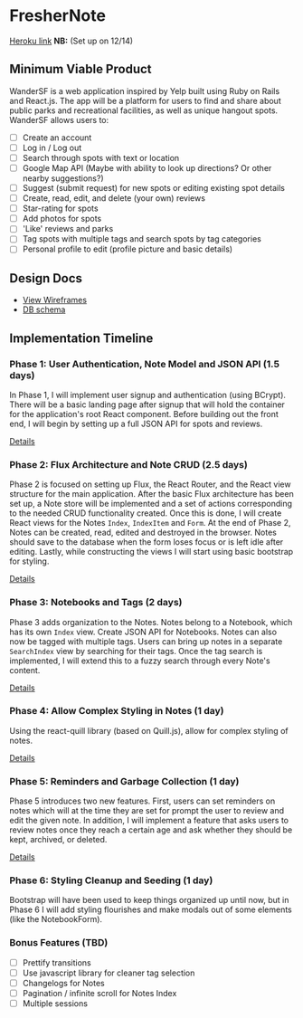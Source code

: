 # FresherNote

[Heroku link][heroku] **NB:** (Set up on 12/14)

[heroku]: http://www.herokuapp.com

## Minimum Viable Product

WanderSF is a web application inspired by Yelp built using Ruby on Rails
and React.js. The app will be a platform for users to find and share about
public parks and recreational facilities, as well as unique hangout spots.
WanderSF allows users to:

<!-- This is a Markdown checklist. Use it to keep track of your progress! -->

- [ ] Create an account
- [ ] Log in / Log out
- [ ] Search through spots with text or location
- [ ] Google Map API (Maybe with ability to look up directions? Or other nearby suggestions?)
- [ ] Suggest (submit request) for new spots or editing existing spot details
- [ ] Create, read, edit, and delete (your own) reviews
- [ ] Star-rating for spots
- [ ] Add photos for spots
- [ ] 'Like' reviews and parks
- [ ] Tag spots with multiple tags and search spots by tag categories
- [ ] Personal profile to edit (profile picture and basic details)

## Design Docs
* [View Wireframes][view]
* [DB schema][schema]

[view]: ./docs/views.md
[schema]: ./docs/schema.md

## Implementation Timeline

### Phase 1: User Authentication, Note Model and JSON API (1.5 days)

In Phase 1, I will implement user signup and authentication (using
BCrypt). There will be a basic landing page after signup that will hold the
container for the application's root React component. Before building out the
front end, I will begin by setting up a full JSON API for spots and reviews.

[Details][phase-one]

### Phase 2: Flux Architecture and Note CRUD (2.5 days)

Phase 2 is focused on setting up Flux, the React Router, and the React view
structure for the main application. After the basic Flux architecture has been
set up, a Note store will be implemented and a set of actions corresponding to
the needed CRUD functionality created. Once this is done, I will create React
views for the Notes `Index`, `IndexItem` and `Form`. At the end of Phase 2,
Notes can be created, read, edited and destroyed in the browser. Notes should
save to the database when the form loses focus or is left idle after editing.
Lastly, while constructing the views I will start using basic bootstrap for
styling.

[Details][phase-two]

### Phase 3: Notebooks and Tags (2 days)

Phase 3 adds organization to the Notes. Notes belong to a Notebook, which has
its own `Index` view. Create JSON API for Notebooks. Notes can also now be
tagged with multiple tags. Users can bring up notes in a separate `SearchIndex`
view by searching for their tags. Once the tag search is implemented, I will
extend this to a fuzzy search through every Note's content.

[Details][phase-three]

### Phase 4: Allow Complex Styling in Notes (1 day)

Using the react-quill library (based on Quill.js), allow for complex styling of
notes.

[Details][phase-four]

### Phase 5: Reminders and Garbage Collection (1 day)

Phase 5 introduces two new features. First, users can set reminders on notes
which will at the time they are set for prompt the user to review and edit the
given note. In addition, I will implement a feature that asks users to review
notes once they reach a certain age and ask whether they should be kept,
archived, or deleted.

[Details][phase-five]

### Phase 6: Styling Cleanup and Seeding (1 day)

Bootstrap will have been used to keep things organized up until now, but in
Phase 6 I will add styling flourishes and make modals out of some elements (like
the NotebookForm).

### Bonus Features (TBD)
- [ ] Prettify transitions
- [ ] Use javascript library for cleaner tag selection
- [ ] Changelogs for Notes
- [ ] Pagination / infinite scroll for Notes Index
- [ ] Multiple sessions

[phase-one]: ./docs/phases/phase1.md
[phase-two]: ./docs/phases/phase2.md
[phase-three]: ./docs/phases/phase3.md
[phase-four]: ./docs/phases/phase4.md
[phase-five]: ./docs/phases/phase5.md

